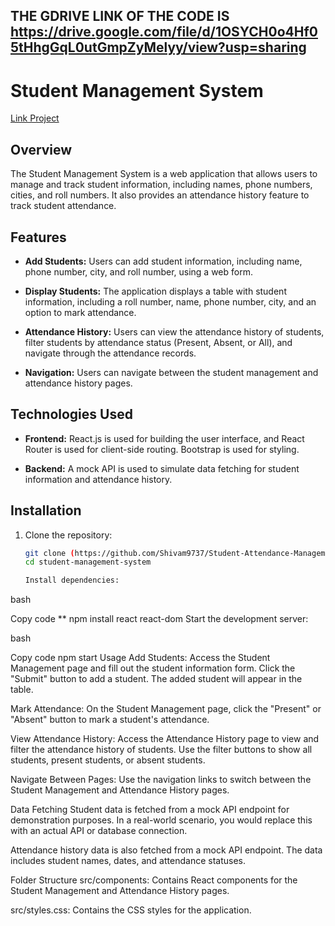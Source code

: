 ## THE GDRIVE LINK OF THE CODE IS   https://drive.google.com/file/d/1OSYCH0o4Hf05tHhgGqL0utGmpZyMelyy/view?usp=sharing

# Student Management System

[Link Project](https://github.com/Shivam9737/Student-Attendance-Management/)

## Overview

The Student Management System is a web application that allows users to manage and track student information, including names, phone numbers, cities, and roll numbers. It also provides an attendance history feature to track student attendance.

## Features

- **Add Students:** Users can add student information, including name, phone number, city, and roll number, using a web form.

- **Display Students:** The application displays a table with student information, including a roll number, name, phone number, city, and an option to mark attendance.

- **Attendance History:** Users can view the attendance history of students, filter students by attendance status (Present, Absent, or All), and navigate through the attendance records.

- **Navigation:** Users can navigate between the student management and attendance history pages.

## Technologies Used

- **Frontend:** React.js is used for building the user interface, and React Router is used for client-side routing. Bootstrap is used for styling.

- **Backend:** A mock API is used to simulate data fetching for student information and attendance history.

## Installation

1. Clone the repository:

   ```bash
   git clone (https://github.com/Shivam9737/Student-Attendance-Management/)
   cd student-management-system

   Install dependencies:

bash


Copy code
** npm install react react-dom 
Start the development server:

bash


Copy code
npm start
Usage
Add Students: Access the Student Management page and fill out the student information form. Click the "Submit" button to add a student. The added student will appear in the table.

Mark Attendance: On the Student Management page, click the "Present" or "Absent" button to mark a student's attendance.

View Attendance History: Access the Attendance History page to view and filter the attendance history of students. Use the filter buttons to show all students, present students, or absent students.

Navigate Between Pages: Use the navigation links to switch between the Student Management and Attendance History pages.

Data Fetching
Student data is fetched from a mock API endpoint for demonstration purposes. In a real-world scenario, you would replace this with an actual API or database connection.

Attendance history data is also fetched from a mock API endpoint. The data includes student names, dates, and attendance statuses.

Folder Structure
src/components: Contains React components for the Student Management and Attendance History pages.

src/styles.css: Contains the CSS styles for the application.



   
